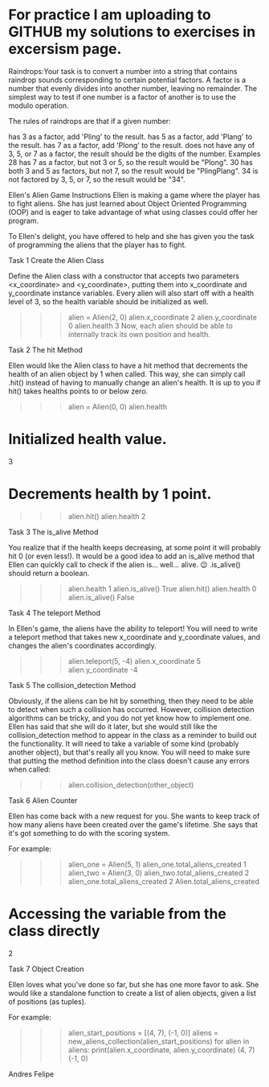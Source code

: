 # For practice I am uploading to GITHUB my solutions to exercises in excersism page.
Raindrops:Your task is to convert a number into a string that contains raindrop sounds corresponding to certain potential factors. A factor is a number that evenly divides into another number, leaving no remainder. The simplest way to test if one number is a factor of another is to use the modulo operation.

The rules of raindrops are that if a given number:

has 3 as a factor, add 'Pling' to the result.
has 5 as a factor, add 'Plang' to the result.
has 7 as a factor, add 'Plong' to the result.
does not have any of 3, 5, or 7 as a factor, the result should be the digits of the number.
Examples
28 has 7 as a factor, but not 3 or 5, so the result would be "Plong".
30 has both 3 and 5 as factors, but not 7, so the result would be "PlingPlang".
34 is not factored by 3, 5, or 7, so the result would be "34".

Ellen's Alien Game
Instructions
Ellen is making a game where the player has to fight aliens. She has just learned about Object Oriented Programming (OOP) and is eager to take advantage of what using classes could offer her program.

To Ellen's delight, you have offered to help and she has given you the task of programming the aliens that the player has to fight.

Task 1
Create the Alien Class

Define the Alien class with a constructor that accepts two parameters <x_coordinate> and <y_coordinate>, putting them into x_coordinate and y_coordinate instance variables. Every alien will also start off with a health level of 3, so the health variable should be initialized as well.

>>> alien = Alien(2, 0)
>>> alien.x_coordinate
2
>>> alien.y_coordinate
0
>>> alien.health
3
Now, each alien should be able to internally track its own position and health.


Task 2
The hit Method

Ellen would like the Alien class to have a hit method that decrements the health of an alien object by 1 when called. This way, she can simply call <alien>.hit() instead of having to manually change an alien's health. It is up to you if hit() takes healths points to or below zero.

>>> alien = Alien(0, 0)
>>> alien.health

# Initialized health value.
3

# Decrements health by 1 point.
>>> alien.hit()
>>> alien.health
2


Task 3
The is_alive Method

You realize that if the health keeps decreasing, at some point it will probably hit 0 (or even less!). It would be a good idea to add an is_alive method that Ellen can quickly call to check if the alien is... well... alive. 😉 <alien>.is_alive() should return a boolean.

>>> alien.health
1
>>> alien.is_alive()
True
>>> alien.hit()
>>> alien.health
0
>>> alien.is_alive()
False

Task 4
The teleport Method

In Ellen's game, the aliens have the ability to teleport! You will need to write a teleport method that takes new x_coordinate and y_coordinate values, and changes the alien's coordinates accordingly.

>>> alien.teleport(5, -4)
>>> alien.x_coordinate
5
>>> alien.y_coordinate
-4

Task 5
The collision_detection Method

Obviously, if the aliens can be hit by something, then they need to be able to detect when such a collision has occurred. However, collision detection algorithms can be tricky, and you do not yet know how to implement one. Ellen has said that she will do it later, but she would still like the collision_detection method to appear in the class as a reminder to build out the functionality. It will need to take a variable of some kind (probably another object), but that's really all you know. You will need to make sure that putting the method definition into the class doesn't cause any errors when called:

>>> alien.collision_detection(other_object)
>>>

Task 6
Alien Counter

Ellen has come back with a new request for you. She wants to keep track of how many aliens have been created over the game's lifetime. She says that it's got something to do with the scoring system.

For example:

>>> alien_one = Alien(5, 1)
>>> alien_one.total_aliens_created
1
>>> alien_two = Alien(3, 0)
>>> alien_two.total_aliens_created
2
>>> alien_one.total_aliens_created
2
>>> Alien.total_aliens_created
# Accessing the variable from the class directly
2

Task 7
Object Creation

Ellen loves what you've done so far, but she has one more favor to ask. She would like a standalone function to create a list of alien objects, given a list of positions (as tuples).

For example:

>>> alien_start_positions = [(4, 7), (-1, 0)]
>>> aliens = new_aliens_collection(alien_start_positions)
>>> for alien in aliens:
    	print(alien.x_coordinate, alien.y_coordinate)
(4, 7)
(-1, 0)

Andres Felipe
